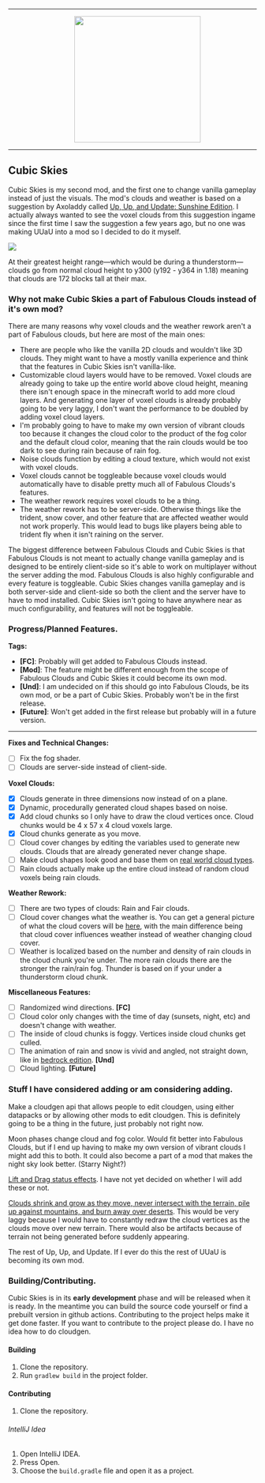 ___

<p align="center" style="margin-left: 20px;">
  <img src="https://cdn.discordapp.com/attachments/870400219525832795/879425465381707796/icon.png" width="256" height="256" style="display: block;margin-left: auto;margin-right: auto;"/>
</p>

___

## Cubic Skies

Cubic Skies is my second mod, and the first one to change vanilla gameplay instead of just the visuals. The mod's clouds and weather is based on a suggestion by Axoladdy called [Up, Up, and Update: Sunshine Edition](https://new.reddit.com/r/minecraftsuggestions/comments/atvrl4/up_up_and_update_sunshine_edition_a_fully/). I actually always wanted to see the voxel clouds from this suggestion ingame since the first time I saw the suggestion a few years ago, but no one was making UUaU into a mod so I decided to do it myself.

![](https://cdn.discordapp.com/attachments/870400219525832795/879378413293563924/2021-08-22_20.32.42.png)

At their greatest height range—which would be during a thunderstorm—clouds go from normal cloud height to y300 (y192 - y364 in 1.18) meaning that clouds are 172 blocks tall at their max.

### Why not make Cubic Skies a part of Fabulous Clouds instead of it's own mod?

There are many reasons why voxel clouds and the weather rework aren't a part of Fabulous clouds, but here are most of the main ones:
- There are people who like the vanilla 2D clouds and wouldn't like 3D clouds. They might want to have a mostly vanilla experience and think that the features in Cubic Skies isn't vanilla-like.
- Customizable cloud layers would have to be removed. Voxel clouds are already going to take up the entire world above cloud height, meaning there isn't enough space in the minecraft world to add more cloud layers. And generating one layer of voxel clouds is already probably going to be very laggy, I don't want the performance to be doubled by adding voxel cloud layers.
- I'm probably going to have to make my own version of vibrant clouds too because it changes the cloud color to the product of the fog color and the default cloud color, meaning that the rain clouds would be too dark to see during rain because of rain fog.
- Noise clouds function by editing a cloud texture, which would not exist with voxel clouds.
- Voxel clouds cannot be toggleable because voxel clouds would automatically have to disable pretty much all of Fabulous Clouds's features. 
- The weather rework requires voxel clouds to be a thing.
- The weather rework has to be server-side. Otherwise things like the trident, snow cover, and other feature that are affected weather would not work properly. This would lead to bugs like players being able to trident fly when it isn't raining on the server.

The biggest difference between Fabulous Clouds and Cubic Skies is that Fabulous Clouds is not meant to actually change vanilla gameplay and is designed to be entirely client-side so it's able to work on multiplayer without the server adding the mod. Fabulous Clouds is also highly configurable and every feature is toggleable. Cubic Skies changes vanilla gameplay and is both server-side and client-side so both the client and the server have to have to mod installed. Cubic Skies isn't going to have anywhere near as much configurability, and features will not be toggleable.

### Progress/Planned Features.

**Tags:**
- **[FC]**: Probably will get added to Fabulous Clouds instead.
- **[Mod]**: The feature might be different enough from the scope of Fabulous Clouds and Cubic Skies it could become its own mod.
- **[Und]**: I am undecided on if this should go into Fabulous Clouds, be its own mod, or be a part of Cubic Skies. Probably won't be in the first release.
- **[Future]**: Won't get added in the first release but probably will in a future version.

___

**Fixes and Technical Changes:**
- [ ] Fix the fog shader.
- [ ] Clouds are server-side instead of client-side.

**Voxel Clouds:**
- [x] Clouds generate in three dimensions now instead of on a plane. 
- [x] Dynamic, procedurally generated cloud shapes based on noise.
- [x] Add cloud chunks so I only have to draw the cloud vertices once. Cloud chunks would be 4 x 57 x 4 cloud voxels large.
- [x] Cloud chunks generate as you move.
- [ ] Cloud cover changes by editing the variables used to generate new clouds. Clouds that are already generated never change shape. 
- [ ] Make cloud shapes look good and base them on [real world cloud types](https://en.wikipedia.org/wiki/List_of_cloud_types).
- [ ] Rain clouds actually make up the entire cloud instead of random cloud voxels being rain clouds.

**Weather Rework:**
- [ ] There are two types of clouds: Rain and Fair clouds.
- [ ] Cloud cover changes what the weather is. You can get a general picture of what the cloud covers will be [here](https://imgur.com/gallery/FLIbgmS), with the main difference being that cloud cover influences weather instead of weather changing cloud cover.
- [ ] Weather is localized based on the number and density of rain clouds in the cloud chunk you're under. The more rain clouds there are the stronger the rain/rain fog. Thunder is based on if your under a thunderstorm cloud chunk.

**Miscellaneous Features:**
- [ ] Randomized wind directions. **[FC]**
- [ ] Cloud color only changes with the time of day (sunsets, night, etc) and doesn't change with weather.
- [ ] The inside of cloud chunks is foggy. Vertices inside cloud chunks get culled.
- [ ] The animation of rain and snow is vivid and angled, not straight down, like in [bedrock edition](https://minecraft.fandom.com/wiki/File:Snowfall_comparsion.gif). **[Und]**
- [ ] Cloud lighting. **[Future]**

### Stuff I have considered adding or am considering adding.

Make a cloudgen api that allows people to edit cloudgen, using either datapacks or by allowing other mods to edit cloudgen. This is definitely going to be a thing in the future, just probably not right now.

Moon phases change cloud and fog color. Would fit better into Fabulous Clouds, but if I end up having to make my own version of vibrant clouds I might add this to both. It could also become a part of a mod that makes the night sky look better. (Starry Night?)

[Lift and Drag status effects](https://imgur.com/gallery/aikw2eg). I have not yet decided on whether I will add these or not.

[Clouds shrink and grow as they move, never intersect with the terrain, pile up against mountains, and burn away over deserts](https://www.reddit.com/r/Minecraft/comments/e7xol/this_is_how_clouds_should_work_gif_simulation/). This would be very laggy because I would have to constantly redraw the cloud vertices as the clouds move over new terrain. There would also be artifacts because of terrain not being generated before suddenly appearing.

The rest of Up, Up, and Update. If I ever do this the rest of UUaU is becoming its own mod.

### Building/Contributing.

Cubic Skies is in its **early development** phase and will be released when it is ready. In the meantime you can build the source code yourself or find a prebuilt version in github actions. Contributing to the project helps make it get done faster. If you want to contribute to the project please do. I have no idea how to do cloudgen.

#### Building
1. Clone the repository.
2. Run `gradlew build` in the project folder.

#### Contributing
1. Clone the repository.

###### IntelliJ Idea
1. Open IntelliJ IDEA.
2. Press Open.
3. Choose the `build.gradle` file and open it as a project.